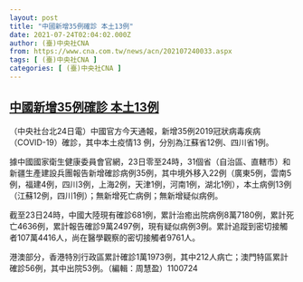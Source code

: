 ```yaml
---
layout: post
title: "中國新增35例確診 本土13例"
date: 2021-07-24T02:04:02.000Z
author: (臺)中央社CNA
from: https://www.cna.com.tw/news/acn/202107240033.aspx
tags: [ (臺)中央社CNA ]
categories: [ (臺)中央社CNA ]
---
```

<!--1627092242000-->
[中國新增35例確診 本土13例](https://www.cna.com.tw/news/acn/202107240033.aspx)
------

<div>
<div></div><div class="paragraph"><p>（中央社台北24日電）中國官方今天通報，新增35例2019冠狀病毒疾病（COVID-19）確診，其中本土疫情13 例，分別為江蘇省12例、四川省1例。</p><p>據中國國家衛生健康委員會官網，23日零至24時，31個省（自治區、直轄市）和新疆生產建設兵團報告新增確診病例35例，其中境外移入22例（廣東5例，雲南5 例，福建4例，四川3例，上海2例，天津1例，河南1例，湖北1例），本土病例13例（江蘇12例，四川1例）；無新增死亡病例；無新增疑似病例。</p><p>截至23日24時，中國大陸現有確診681例，累計治癒出院病例8萬7180例，累計死亡4636例，累計報告確診9萬2497例，現有疑似病例3例。累計追蹤到密切接觸者107萬4416人，尚在醫學觀察的密切接觸者9761人。</p><p>港澳部分，香港特別行政區累計確診1萬1973例，其中212人病亡；澳門特區累計確診56例，其中出院53例。（編輯：周慧盈）1100724</p></div>
</div>
